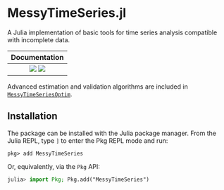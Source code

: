 # MessyTimeSeries.jl
A Julia implementation of basic tools for time series analysis compatible with incomplete data.

| **Documentation**                                                              |
|:-------------------------------------------------------------------------------:
| [![][docs-stable-img]][docs-stable-url] [![][docs-dev-img]][docs-dev-url]      |

Advanced estimation and validation algorithms are included in [```MessyTimeSeriesOptim```](https://github.com/fipelle/MessyTimeSeriesOptim.jl).

## Installation

The package can be installed with the Julia package manager.
From the Julia REPL, type `]` to enter the Pkg REPL mode and run:

```
pkg> add MessyTimeSeries
```

Or, equivalently, via the `Pkg` API:

```julia
julia> import Pkg; Pkg.add("MessyTimeSeries")
```


[docs-dev-img]: https://img.shields.io/badge/docs-dev-blue.svg
[docs-dev-url]: https://fipelle.github.io/MessyTimeSeries.jl/dev

[docs-stable-img]: https://img.shields.io/badge/docs-stable-blue.svg
[docs-stable-url]: https://fipelle.github.io/MessyTimeSeries.jl/stable
